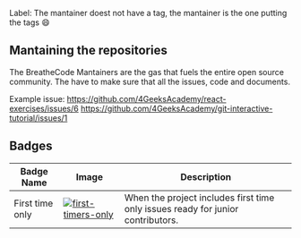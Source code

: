 

Label: The mantainer doest not have a tag, the mantainer is the one putting the tags :smile:

## Mantaining the repositories

The BreatheCode Mantainers are the gas that fuels the entire open source community. The have to make sure that all the issues, code and documents.

Example issue:
https://github.com/4GeeksAcademy/react-exercises/issues/6
https://github.com/4GeeksAcademy/git-interactive-tutorial/issues/1

## Badges

| Badge Name  | Image | Description |
| ------      | ----  | ----        |
| First time only | [![first-timers-only](https://img.shields.io/badge/first--timers--only-friendly-blue.svg?style=flat-square)](https://www.firsttimersonly.com/) | When the project includes first time only issues ready for junior contributors. |
<!--stackedit_data:
eyJoaXN0b3J5IjpbMTcwMDIzMTI4LC0xMTU2MTQ3MDUsMTIzNT
E0NTIyNl19
-->